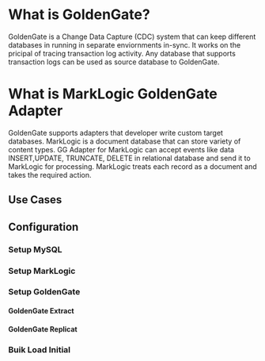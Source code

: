 # What is GoldenGate?
GoldenGate is a Change Data Capture (CDC) system that can keep different databases in running in separate enviornments in-sync. It works on the pricipal of tracing transaction log activity. Any database that supports transaction logs can be used as source database to GoldenGate. 

# What is MarkLogic GoldenGate Adapter
GoldenGate supports adapters that developer write custom target databases. MarkLogic is a document database that can store variety of content types. GG Adapter for MarkLogic can accept events like data INSERT,UPDATE, TRUNCATE, DELETE in relational database and send it to MarkLogic for processing. MarkLogic treats each record as a document and takes the required action. 

## Use Cases

## Configuration

### Setup MySQL 

### Setup MarkLogic

### Setup GoldenGate

#### GoldenGate Extract 

#### GoldenGate Replicat

### Buik Load Initial
